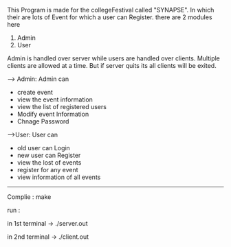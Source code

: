 
This Program is made for the collegeFestival called "SYNAPSE".
In which their are lots of Event for which a user can Register.
there are 2 modules here
1. Admin
2. User

Admin is handled over server while users are handled over clients.
Multiple clients are allowed at a time.
But if server quits its all clients will be exited.

--> Admin:
Admin can 
  - create event
  - view the event information
  - view the list of registered users
  - Modify event Information
  - Chnage Password


-->User:
User can 
  - old user can Login
  - new user can Register
  - view the lost of events
  - register for any event
  - view information of all events

-------------------------------------------------------------------

Complie : make

run :

in 1st terminal -> ./server.out <port>

in 2nd terminal -> ./client.out <host> <port>
